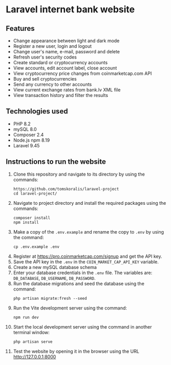 # Laravel internet bank website

## Features
- Change appearance between light and dark mode
- Register a new user, login and logout
- Change user's name, e-mail, password and delete
- Refresh user's security codes
- Create standard or cryptocurrency accounts
- View accounts, edit account label, close account
- View cryptocurrency price changes from coinmarketcap.com API
- Buy and sell cryptocurrencies
- Send any currency to other accounts
- View current exchange rates from bank.lv XML file
- View transaction history and filter the results

## Technologies used
- PHP 8.2
- mySQL 8.0
- Composer 2.4
- Node.js npm 8.19
- Laravel 9.45

## Instructions to run the website
1. Clone this repository and navigate to its directory by using the commands:
   ```
   https://github.com/tomskoralis/laravel-project
   cd laravel-project/
   ```
2. Navigate to project directory and install the required packages using the commands:
   ```
   composer install
   npm install
   ```
3. Make a copy of the `.env.example` and rename the copy to `.env` by using the command:
    ```
    cp .env.example .env
    ```
4. Register at https://pro.coinmarketcap.com/signup and get the API key.
5. Save the API key in the `.env` in the `COIN_MARKET_CAP_API_KEY` variable.
6. Create a new mySQL database schema
7. Enter your database credentials in the `.env` file. The variables are: `DB_DATABASE`, `DB_USERNAME`, `DB_PASSWORD`.
8. Run the database migrations and seed the database using the command:
    ```
    php artisan migrate:fresh --seed
    ```
9. Run the Vite development server using the command:
    ```
    npm run dev
    ```
10. Start the local development server using the command in another terminal window:
    ```
    php artisan serve
    ```
11. Test the website by opening it in the browser using the URL http://127.0.0.1:8000

